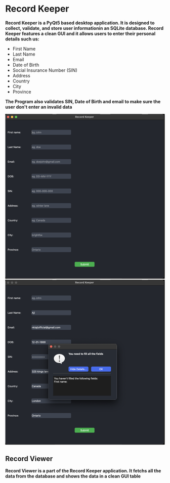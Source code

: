 # Record Keeper

**Record Keeper is a PyQt5 based desktop application. It is designed to collect, validate, and store user informationin an SQLite database. Record Keeper features a clean GUI and it allows users to enter their personal details such us:**

- First Name
- Last Name
- Email
- Date of Birth
- Social Insurance Number (SIN)
- Address
- Country
- City
- Province


**The Program also validates SIN, Date of Birth and email to make sure the user don't enter an invalid data**

![alt text](assets/mainPage.png) ![alt text](assets/mainPageWarning.png)

## Record Viewer

**Record Viewer is a part of the Record Keeper application. It fetchs all the data from the database and shows the data in a clean GUI table**